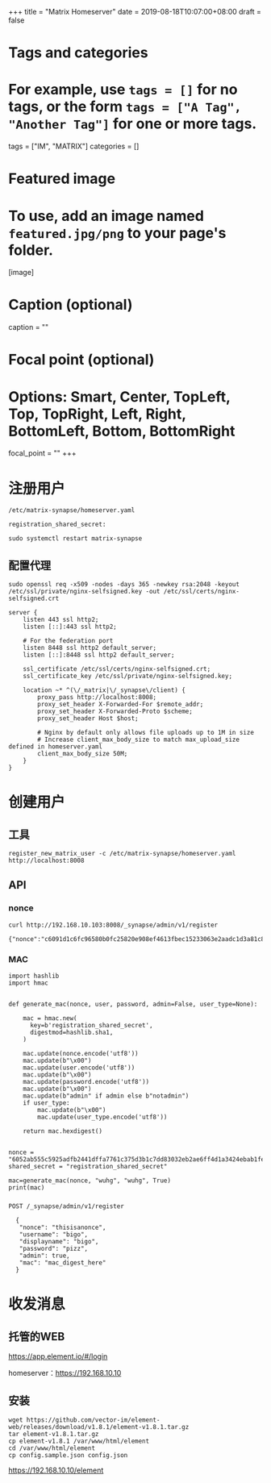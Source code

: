 +++
title = "Matrix Homeserver"
date = 2019-08-18T10:07:00+08:00
draft = false

# Tags and categories
# For example, use `tags = []` for no tags, or the form `tags = ["A Tag", "Another Tag"]` for one or more tags.
tags = ["IM", "MATRIX"]
categories = []

# Featured image
# To use, add an image named `featured.jpg/png` to your page's folder. 
[image]
  # Caption (optional)
  caption = ""

  # Focal point (optional)
  # Options: Smart, Center, TopLeft, Top, TopRight, Left, Right, BottomLeft, Bottom, BottomRight
  focal_point = ""
+++

# 注册用户

`/etc/matrix-synapse/homeserver.yaml`

```
registration_shared_secret:  
```

```
sudo systemctl restart matrix-synapse
```

## 配置代理

```
sudo openssl req -x509 -nodes -days 365 -newkey rsa:2048 -keyout /etc/ssl/private/nginx-selfsigned.key -out /etc/ssl/certs/nginx-selfsigned.crt
```


```
server {
    listen 443 ssl http2;
    listen [::]:443 ssl http2;

    # For the federation port
    listen 8448 ssl http2 default_server;
    listen [::]:8448 ssl http2 default_server;

    ssl_certificate /etc/ssl/certs/nginx-selfsigned.crt;
    ssl_certificate_key /etc/ssl/private/nginx-selfsigned.key;

    location ~* ^(\/_matrix|\/_synapse\/client) {
        proxy_pass http://localhost:8008;
        proxy_set_header X-Forwarded-For $remote_addr;
        proxy_set_header X-Forwarded-Proto $scheme;
        proxy_set_header Host $host;

        # Nginx by default only allows file uploads up to 1M in size
        # Increase client_max_body_size to match max_upload_size defined in homeserver.yaml
        client_max_body_size 50M;
    }
}
```



# 创建用户


## 工具

```
register_new_matrix_user -c /etc/matrix-synapse/homeserver.yaml http://localhost:8008
```


## API


### nonce


```
curl http://192.168.10.103:8008/_synapse/admin/v1/register

{"nonce":"c6091d1c6fc96580b0fc25820e908ef4613fbec15233063e2aadc1d3a81c8a9170805f5d9f2fa63016dd7138bc8ad409a4da46bf75a2e429c541d0828abf0612"}
```


### MAC

```
import hashlib
import hmac


def generate_mac(nonce, user, password, admin=False, user_type=None):

    mac = hmac.new(
      key=b'registration_shared_secret',
      digestmod=hashlib.sha1,
    )

    mac.update(nonce.encode('utf8'))
    mac.update(b"\x00")
    mac.update(user.encode('utf8'))
    mac.update(b"\x00")
    mac.update(password.encode('utf8'))
    mac.update(b"\x00")
    mac.update(b"admin" if admin else b"notadmin")
    if user_type:
        mac.update(b"\x00")
        mac.update(user_type.encode('utf8'))

    return mac.hexdigest()


nonce = "6052ab555c5925adfb2441dffa7761c375d3b1c7dd83032eb2ae6ff4d1a3424ebab1fe6f0ccdae3eba2f655caff9de74e706019adee57da2f3b4b3199432dd5d"
shared_secret = "registration_shared_secret"

mac=generate_mac(nonce, "wuhg", "wuhg", True)
print(mac)
```

###  


```
POST /_synapse/admin/v1/register
  
  {
   "nonce": "thisisanonce",
   "username": "bigo",
   "displayname": "bigo",
   "password": "pizz",
   "admin": true,
   "mac": "mac_digest_here"
  }
```

# 收发消息

## 托管的WEB

https://app.element.io/#/login

homeserver：https://192.168.10.10


## 安装

```
wget https://github.com/vector-im/element-web/releases/download/v1.8.1/element-v1.8.1.tar.gz
tar element-v1.8.1.tar.gz
cp element-v1.8.1 /var/www/html/element
cd /var/www/html/element
cp config.sample.json config.json
```

https://192.168.10.10/element



